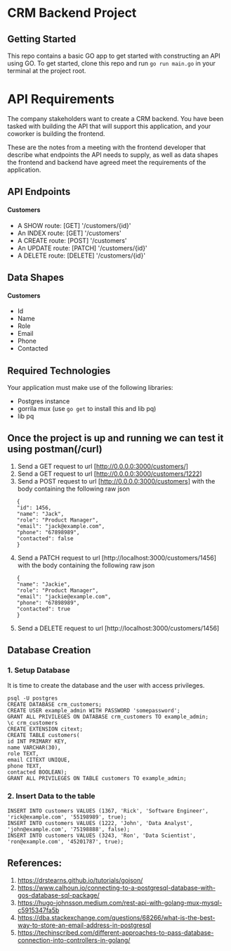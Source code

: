 # CRM Backend Project

## Getting Started

This repo contains a basic GO app to get started with constructing an API using GO. To get started, clone this repo and run `go run main.go` in your terminal at the project root.

# API Requirements

The company stakeholders want to create a CRM backend. You have been tasked with building the API that will support this application, and your coworker is building the frontend.

These are the notes from a meeting with the frontend developer that describe what endpoints the API needs to supply, as well as data shapes the frontend and backend have agreed meet the requirements of the application.

## API Endpoints

#### Customers

- A SHOW route: [GET] '/customers/{id}'
- An INDEX route: [GET] '/customers'
- A CREATE route: [POST] '/customers'
- An UPDATE route: [PATCH] '/customers/{id}'
- A DELETE route: [DELETE] '/customers/{id}'

## Data Shapes

#### Customers

- Id
- Name
- Role
- Email
- Phone
- Contacted

## Required Technologies

Your application must make use of the following libraries:

- Postgres instance
- gorrila mux (use `go get` to install this and lib pq)
- lib pq

## Once the project is up and running we can test it using postman(/curl)

1. Send a GET request to url [http://0.0.0.0:3000/customers/]
2. Send a GET request to url [http://0.0.0.0:3000/customers/1222]
3. Send a POST request to url [http://0.0.0.0:3000/customers] with the body containing the following raw json

```
   {
   "id": 1456,
   "name": "Jack",
   "role": "Product Manager",
   "email": "jack@example.com",
   "phone": "67898989",
   "contacted": false
   }
```

4. Send a PATCH request to url [http://localhost:3000/customers/1456] with the body containing the following raw json

```
   {
   "name": "Jackie",
   "role": "Product Manager",
   "email": "jackie@example.com",
   "phone": "67898989",
   "contacted": true
   }
```

5. Send a DELETE request to url [http://localhost:3000/customers/1456]

## Database Creation

### 1. Setup Database

It is time to create the database and the user with access privileges.

```
psql -U postgres
CREATE DATABASE crm_customers;
CREATE USER example_admin WITH PASSWORD 'somepassword';
GRANT ALL PRIVILEGES ON DATABASE crm_customers TO example_admin;
\c crm_customers
CREATE EXTENSION citext;
CREATE TABLE customers(
id INT PRIMARY KEY,
name VARCHAR(30),
role TEXT,
email CITEXT UNIQUE,
phone TEXT,
contacted BOOLEAN);
GRANT ALL PRIVILEGES ON TABLE customers TO example_admin;
```

### 2. Insert Data to the table

```
INSERT INTO customers VALUES (1367, 'Rick', 'Software Engineer', 'rick@example.com', '55198989', true);
INSERT INTO customers VALUES (1222, 'John', 'Data Analyst', 'john@example.com', '75198888', false);
INSERT INTO customers VALUES (3243, 'Ron', 'Data Scientist', 'ron@example.com', '45201787', true);
```

## References:

1. https://drstearns.github.io/tutorials/gojson/
2. https://www.calhoun.io/connecting-to-a-postgresql-database-with-gos-database-sql-package/
3. https://hugo-johnsson.medium.com/rest-api-with-golang-mux-mysql-c5915347fa5b
4. https://dba.stackexchange.com/questions/68266/what-is-the-best-way-to-store-an-email-address-in-postgresql
5. https://techinscribed.com/different-approaches-to-pass-database-connection-into-controllers-in-golang/
